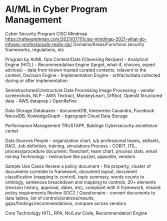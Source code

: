 # AI/ML in Cyber Program Management

Cyber Security Program
  CISO Mindmap https://rafeeqrehman.com/2021/07/11/ciso-mindmap-2021-what-do-infosec-professionals-really-do/
  Domains/Areas/Functions security frameworks, regulations, etc

Program by AI/ML Ops
  Context/Data (Cleansing Recipes) - 
  Analytical Engine (HITL) - 
  Recommendation Engine (target, what-if, choices, expert advices) - data from known trusted curated contents, relavent to the context,
  Decision Engine - 
  Implementation Engine - artifacts/data collected during or after implementation 

Semistructured/Unstructure Data Processing 
  Image Processing - vendor screenshots, 
  NLP - AWS Textract, MonkeyLearn, Diffbot, OpenAI
  Structured data - AWS dataprep / OpenRefine 

Data Storage
  Databases - documentDB, timeseries Casandra, Facebook NeuralDB, KowledgeGraph - tigergraph
  Cloud Data Storage 

Performance Management 
  TRUSTAPP, Baldrige Cybersecurity excellence center

Data Sources
  People - organization chart, s/p professional teams, skillsets, RACI, Job definition, training, simulations
  Process - COBIT, ITIL, process/procedure document, flowchart, team chart, process stats, email mining
  Technology - restructure like puzzel, appsolite, vendors

Sample Use Cases
  Review a policy document - file property, cluster of documents correlate to framework, document layout, document classification (mapping to control), topic summary,    words counts to ontology,  sentences breackdown and mapping to controls, 20+ elements (revision history, approval, dates, etc), compliant with X framework, missed    policy requirements
  Review SOC2 / Questionaire - convert documents to data tables, list of controls/pratices/results, gaps/findings/recommendations, compare across vendors 
  

Core Technology 
  HITL, RPA, No/Low Code, Recommendation Engine 
